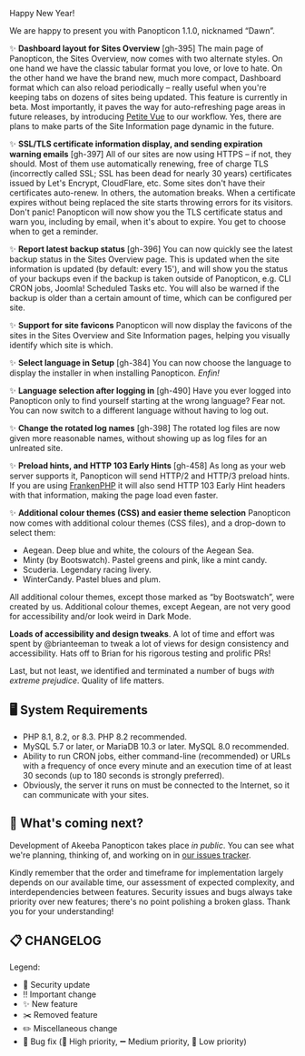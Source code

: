 Happy New Year!

We are happy to present you with Panopticon 1.1.0, nicknamed “Dawn”. 

✨ **Dashboard layout for Sites Overview** [gh-395] The main page of Panopticon, the Sites Overview, now comes with two alternate styles. On one hand we have the classic tabular format you love, or love to hate. On the other hand we have the brand new, much more compact, Dashboard format which can also reload periodically – really useful when you're keeping tabs on dozens of sites being updated. This feature is currently in beta. Most importantly, it paves the way for auto-refreshing page areas in future releases, by introducing [Petite Vue](https://github.com/vuejs/petite-vue) to our workflow. Yes, there are plans to make parts of the Site Information page dynamic in the future.

✨ **SSL/TLS certificate information display, and sending expiration warning emails** [gh-397] All of our sites are now using HTTPS – if not, they should. Most of them use automatically renewing, free of charge TLS (incorrectly called SSL; SSL has been dead for nearly 30 years) certificates issued by Let's Encrypt, CloudFlare, etc. Some sites don't have their certificates auto-renew. In others, the automation breaks. When a certificate expires without being replaced the site starts throwing errors for its visitors. Don't panic! Panopticon will now show you the TLS certificate status and warn you, including by email, when it's about to expire. You get to choose when to get a reminder.

✨ **Report latest backup status** [gh-396] You can now quickly see the latest backup status in the Sites Overview page. This is updated when the site information is updated (by default: every 15'), and will show you the status of your backups even if the backup is taken outside of Panopticon, e.g. CLI CRON jobs, Joomla! Scheduled Tasks etc. You will also be warned if the backup is older than a certain amount of time, which can be configured per site.

✨ **Support for site favicons** Panopticon will now display the favicons of the sites in the Sites Overview and Site Information pages, helping you visually identify which site is which.

✨ **Select language in Setup** [gh-384] You can now choose the language to display the installer in when installing Panopticon. _Enfin!_

✨ **Language selection after logging in** [gh-490] Have you ever logged into Panopticon only to find yourself starting at the wrong language? Fear not. You can now switch to a different language without having to log out.

✨ **Change the rotated log names** [gh-398] The rotated log files are now given more reasonable names, without showing up as log files for an unlreated site.

✨ **Preload hints, and HTTP 103 Early Hints** [gh-458] As long as your web server supports it, Panopticon will send HTTP/2 and HTTP/3 preload hints. If you are using [FrankenPHP](https://frankenphp.dev/) it will also send HTTP 103 Early Hint headers with that information, making the page load even faster.

✨ **Additional colour themes (CSS) and easier theme selection** Panopticon now comes with additional colour themes (CSS files), and a drop-down to select them:

* Aegean. Deep blue and white, the colours of the Aegean Sea.
* Minty (by Bootswatch). Pastel greens and pink, like a mint candy.
* Scuderia. Legendary racing livery.
* WinterCandy. Pastel blues and plum.

All additional colour themes, except those marked as “by Bootswatch”, were created by us. Additional colour themes, except Aegean, are not very good for accessibility and/or look weird in Dark Mode.

**Loads of accessibility and design tweaks**. A lot of time and effort was spent by @brianteeman to tweak a lot of views for design consistency and accessibility. Hats off to Brian for his rigorous testing and prolific PRs!

Last, but not least, we identified and terminated a number of bugs _with extreme prejudice_. Quality of life matters.

## 🖥️ System Requirements

* PHP 8.1, 8.2, or 8.3. PHP 8.2 recommended.
* MySQL 5.7 or later, or MariaDB 10.3 or later. MySQL 8.0 recommended.
* Ability to run CRON jobs, either command-line (recommended) or URLs with a frequency of once every minute and an
  execution time of at least 30 seconds (up to 180 seconds is strongly preferred).
* Obviously, the server it runs on must be connected to the Internet, so it can communicate with your sites.

## 🔮 What's coming next?

Development of Akeeba Panopticon takes place _in public_. You can see what we're planning, thinking of, and working on in [our issues tracker](https://github.com/akeeba/panopticon/issues).

Kindly remember that the order and timeframe for implementation largely depends on our available time, our assessment of expected complexity, and interdependencies between features. Security issues and bugs always take priority over new features; there's no point polishing a broken glass. Thank you for your understanding!

## 📋 CHANGELOG

[//]: # (TODO)

Legend:

* 🚨 Security update
* ‼️ Important change
* ✨ New feature
* ✂️ Removed feature
* ✏️ Miscellaneous change
* 🐞 Bug fix (🔺 High priority, ➖ Medium priority, 🔻 Low priority)
